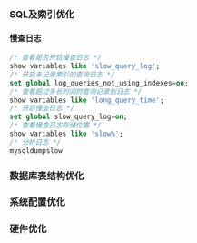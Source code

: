 ### SQL及索引优化

#### 慢查日志

```sql
/* 查看是否开启慢查日志 */
show variables like 'slow_query_log';
/* 开启未记录索引的查询日志 */
set global log_queries_not_using_indexes=on;
/* 查看超过多长时间的查询记录到日志 */
show variables like 'long_query_time';
/* 开启慢查日志 */
set global slow_query_log=on;
/* 查看慢查日志存储位置 */
show variables like 'slow%';
/* 分析日志 */
mysqldumpslow
```



### 数据库表结构优化

### 系统配置优化

### 硬件优化